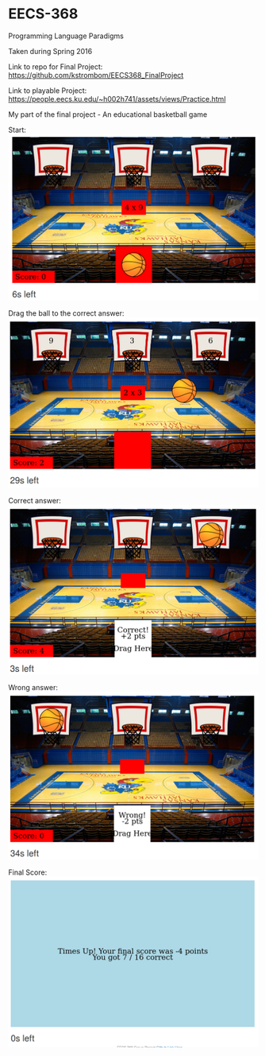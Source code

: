 # EECS-368
Programming Language Paradigms

Taken during Spring 2016

Link to repo for Final Project: https://github.com/kstrombom/EECS368_FinalProject

Link to playable Project: https://people.eecs.ku.edu/~h002h741/assets/views/Practice.html

My part of the final project - An educational basketball game

Start:
![Start Pic](/EECS-368/images/1.png)

Drag the ball to the correct answer:
![Dragging Pic](/EECS-368/images/2.png)

Correct answer:
![Correct Pic](/EECS-368/images/3.png)

Wrong answer:
![Wrong Pic](/EECS-368/images/4.png)

Final Score:
![Final Score Pic](/EECS-368/images/5.png)
